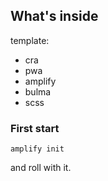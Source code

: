 ## What's inside

template:

- cra
- pwa
- amplify
- bulma
- scss

### First start

```
amplify init
```

and roll with it. 
